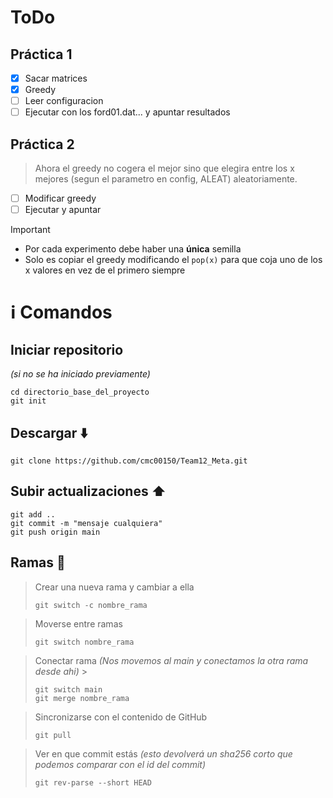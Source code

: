 # ToDo
## Práctica 1
- [x] Sacar matrices
- [x] Greedy
- [ ] Leer configuracion
- [ ] Ejecutar con los ford01.dat... y apuntar resultados
## Práctica 2
> Ahora el greedy no cogera el mejor sino que elegira entre los x mejores (segun el parametro en config, ALEAT) aleatoriamente.

- [ ] Modificar greedy
- [ ] Ejecutar y apuntar

> [!IMPORTANT]
> - Por cada experimento debe haber una **única** semilla
> - Solo es copiar el greedy modificando el `pop(x)` para que coja uno de los x valores en vez de el primero siempre

# ℹ️ Comandos
## Iniciar repositorio 
_(si no se ha iniciado previamente)_
```
cd directorio_base_del_proyecto
git init
```
## Descargar ⬇️
```
git clone https://github.com/cmc00150/Team12_Meta.git
```
## Subir actualizaciones ⬆️
```
git add ..
git commit -m "mensaje cualquiera"
git push origin main
```
## Ramas 🌳 
> Crear una nueva rama y cambiar a ella
> ```
> git switch -c nombre_rama
> ```

> Moverse entre ramas
> ```
> git switch nombre_rama
>```

> Conectar rama
>  _(Nos movemos al main y conectamos la otra rama desde ahi)_ >
> ```
> git switch main
> git merge nombre_rama
>```

> Sincronizarse con el contenido de GitHub
> ```
> git pull
> ```

> Ver en que commit estás
> _(esto devolverá un sha256 corto que podemos comparar con el id del commit)_
> ```
> git rev-parse --short HEAD
> ```